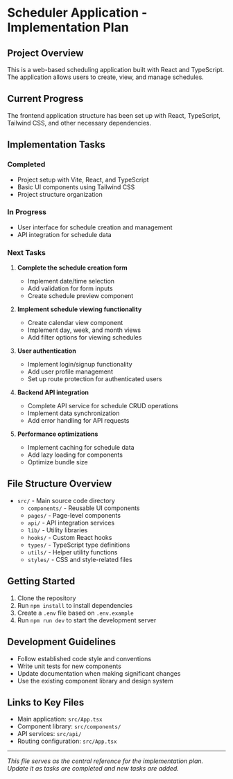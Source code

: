 # Scheduler Application - Implementation Plan

## Project Overview

This is a web-based scheduling application built with React and TypeScript. The application allows users to create, view, and manage schedules.

## Current Progress

The frontend application structure has been set up with React, TypeScript, Tailwind CSS, and other necessary dependencies.

## Implementation Tasks

### Completed

- Project setup with Vite, React, and TypeScript
- Basic UI components using Tailwind CSS
- Project structure organization

### In Progress

- User interface for schedule creation and management
- API integration for schedule data

### Next Tasks

1. **Complete the schedule creation form**

   - Implement date/time selection
   - Add validation for form inputs
   - Create schedule preview component

2. **Implement schedule viewing functionality**

   - Create calendar view component
   - Implement day, week, and month views
   - Add filter options for viewing schedules

3. **User authentication**

   - Implement login/signup functionality
   - Add user profile management
   - Set up route protection for authenticated users

4. **Backend API integration**

   - Complete API service for schedule CRUD operations
   - Implement data synchronization
   - Add error handling for API requests

5. **Performance optimizations**
   - Implement caching for schedule data
   - Add lazy loading for components
   - Optimize bundle size

## File Structure Overview

- `src/` - Main source code directory
  - `components/` - Reusable UI components
  - `pages/` - Page-level components
  - `api/` - API integration services
  - `lib/` - Utility libraries
  - `hooks/` - Custom React hooks
  - `types/` - TypeScript type definitions
  - `utils/` - Helper utility functions
  - `styles/` - CSS and style-related files

## Getting Started

1. Clone the repository
2. Run `npm install` to install dependencies
3. Create a `.env` file based on `.env.example`
4. Run `npm run dev` to start the development server

## Development Guidelines

- Follow established code style and conventions
- Write unit tests for new components
- Update documentation when making significant changes
- Use the existing component library and design system

## Links to Key Files

- Main application: `src/App.tsx`
- Component library: `src/components/`
- API services: `src/api/`
- Routing configuration: `src/App.tsx`

---

_This file serves as the central reference for the implementation plan. Update it as tasks are completed and new tasks are added._
